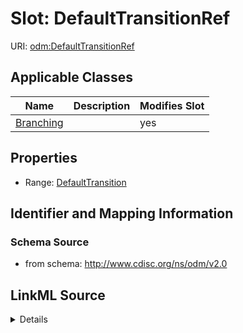 # Slot: DefaultTransitionRef

URI: [odm:DefaultTransitionRef](http://www.cdisc.org/ns/odm/v2.0/DefaultTransitionRef)



<!-- no inheritance hierarchy -->




## Applicable Classes

| Name | Description | Modifies Slot |
| --- | --- | --- |
[Branching](Branching.md) |  |  yes  |







## Properties

* Range: [DefaultTransition](DefaultTransition.md)





## Identifier and Mapping Information







### Schema Source


* from schema: http://www.cdisc.org/ns/odm/v2.0




## LinkML Source

<details>
```yaml
name: DefaultTransitionRef
from_schema: http://www.cdisc.org/ns/odm/v2.0
rank: 1000
alias: DefaultTransitionRef
domain_of:
- Branching
range: DefaultTransition

```
</details>